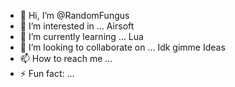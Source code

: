 - 👋 Hi, I’m @RandomFungus
- 👀 I’m interested in ... Airsoft
- 🌱 I’m currently learning ... Lua
- 💞️ I’m looking to collaborate on ... Idk gimme Ideas
- 📫 How to reach me ...
- ⚡ Fun fact: ...

<!---
RandomFungus/RandomFungus is a ✨ special ✨ repository because its `README.md` (this file) appears on your GitHub profile.
You can click the Preview link to take a look at your changes.
--->

